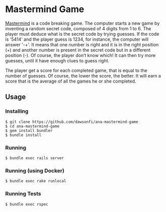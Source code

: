 # Mastermind Game

[Mastermind](https://en.wikipedia.org/wiki/Mastermind_(board_game)) is a code breaking game. The computer starts a new game by inventing a random secret code, composed of 4 digits from 1 to 6. The player must deduce what is the secret code by trying guesses. If the code is '5414' and the player guess is 1234, for instance, the computer will answer '-+'. It means that one number is right and it is in the right position (+) and another number is present in the secret code but in a different position (-). Of course, the player don’t know which! It can then try more guesses, until it have enough clues to guess right.

The player get a score for each completed game, that is equal to the number of guesses.
Of course, the lower the score, the better. It will earn a score that is the
average of all the games he or she completed.

## Usage

### Installing
```
$ git clone https://github.com/dawsonfi/ana-mastermind-game
$ cd ana-mastermind-game
$ gem install bundler
$ bundle install
```

### Running
```
$ bundle exec rails server
```

### Running (using Docker)
```
$ bundle exec rake runlocal
```

### Running Tests
```
$ bundle exec rspec
```

